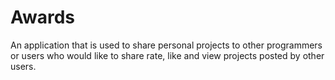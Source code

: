 # Awards

An application that is used to share personal projects to other programmers or users who would like to share rate, like and view projects posted by other users.

